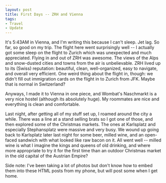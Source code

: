 ```yaml
---
layout: post
title: First Days -- ZRH and Vienna
tags:
- Travel
- Update
---
```


It's 5:43AM in Vienna, and I'm writing this because I can't sleep. Jet lag. So far, so good on my trip. The flight here went surprisingly well -- I actually got some sleep on the flight to Zurich which was unexpected and much appreciated. Flying in and out of ZRH was awesome. The views of the Alps and snow-dusted cities and towns from the air is unbelievable. ZRH lived up to its (Swiss) reputation: beautiful, clean, well-organized, easy to navigate, and overall very efficient. One weird thing about the flight in, though: we didn't fill out immigration cards on the flight in to Zurich from JFK. Maybe that is normal in Switzerland? 

Anyways, I made it to Vienna in one piece, and Wombat's Naschmarkt is a very nice hostel (although its absolutely huge). My roommates are nice and everything is clean and comfortable.

Last night, after getting all of my stuff set up, I roamed around the city a while. There was a line at a stand selling brats so I got one of those, and then explored some of the Christmas markets. The ones at Karlsplatz and especially Stephansplatz were massive and very busy. We wound up going back to Karlsplatz later last night for some beer, milled wine, and an open-faced sandwich with what looked like raw bacon on it. All went well -- milled wine is what I imagine the kings and queens of old drinking, and where more appropriate to try it for the first time than an outdoor Christmas market in the old capital of the Austrian Empire?

Side note: I've been taking a lot of photos but don't know how to embed them into these HTML posts from my phone, but will post some when I get home. 
